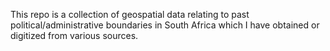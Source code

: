 This repo is a collection of geospatial data relating to past political/administrative boundaries in South Africa which I have obtained or digitized from various sources.

